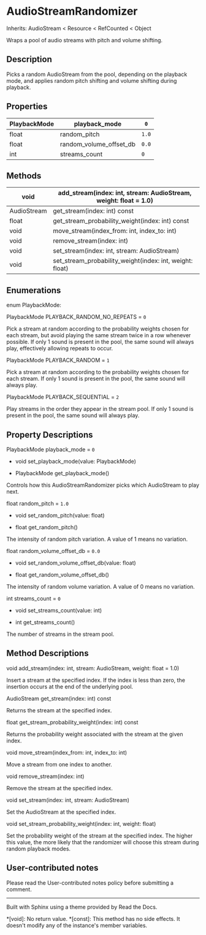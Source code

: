 # AudioStreamRandomizer

Inherits: AudioStream < Resource < RefCounted < Object

Wraps a pool of audio streams with pitch and volume shifting.

## Description

Picks a random AudioStream from the pool, depending on the playback mode, and
applies random pitch shifting and volume shifting during playback.

## Properties

PlaybackMode | playback_mode | `0`  
---|---|---  
float | random_pitch | `1.0`  
float | random_volume_offset_db | `0.0`  
int | streams_count | `0`  
  
## Methods

void | add_stream(index: int, stream: AudioStream, weight: float = 1.0)  
---|---  
AudioStream | get_stream(index: int) const  
float | get_stream_probability_weight(index: int) const  
void | move_stream(index_from: int, index_to: int)  
void | remove_stream(index: int)  
void | set_stream(index: int, stream: AudioStream)  
void | set_stream_probability_weight(index: int, weight: float)  
  
## Enumerations

enum PlaybackMode:

PlaybackMode PLAYBACK_RANDOM_NO_REPEATS = `0`

Pick a stream at random according to the probability weights chosen for each
stream, but avoid playing the same stream twice in a row whenever possible. If
only 1 sound is present in the pool, the same sound will always play,
effectively allowing repeats to occur.

PlaybackMode PLAYBACK_RANDOM = `1`

Pick a stream at random according to the probability weights chosen for each
stream. If only 1 sound is present in the pool, the same sound will always
play.

PlaybackMode PLAYBACK_SEQUENTIAL = `2`

Play streams in the order they appear in the stream pool. If only 1 sound is
present in the pool, the same sound will always play.

## Property Descriptions

PlaybackMode playback_mode = `0`

  * void set_playback_mode(value: PlaybackMode)

  * PlaybackMode get_playback_mode()

Controls how this AudioStreamRandomizer picks which AudioStream to play next.

float random_pitch = `1.0`

  * void set_random_pitch(value: float)

  * float get_random_pitch()

The intensity of random pitch variation. A value of 1 means no variation.

float random_volume_offset_db = `0.0`

  * void set_random_volume_offset_db(value: float)

  * float get_random_volume_offset_db()

The intensity of random volume variation. A value of 0 means no variation.

int streams_count = `0`

  * void set_streams_count(value: int)

  * int get_streams_count()

The number of streams in the stream pool.

## Method Descriptions

void add_stream(index: int, stream: AudioStream, weight: float = 1.0)

Insert a stream at the specified index. If the index is less than zero, the
insertion occurs at the end of the underlying pool.

AudioStream get_stream(index: int) const

Returns the stream at the specified index.

float get_stream_probability_weight(index: int) const

Returns the probability weight associated with the stream at the given index.

void move_stream(index_from: int, index_to: int)

Move a stream from one index to another.

void remove_stream(index: int)

Remove the stream at the specified index.

void set_stream(index: int, stream: AudioStream)

Set the AudioStream at the specified index.

void set_stream_probability_weight(index: int, weight: float)

Set the probability weight of the stream at the specified index. The higher
this value, the more likely that the randomizer will choose this stream during
random playback modes.

## User-contributed notes

Please read the User-contributed notes policy before submitting a comment.

* * *

Built with Sphinx using a theme provided by Read the Docs.

  *[void]: No return value.
  *[const]: This method has no side effects. It doesn't modify any of the instance's member variables.

